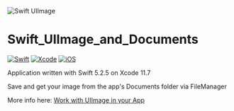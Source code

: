 ![Swift UIImage](https://user-images.githubusercontent.com/43349628/92416955-1d5cd900-f160-11ea-8ed3-1ecef5301447.jpg)
# Swift_UIImage_and_Documents
[![Swift](https://img.shields.io/badge/Swift-5.2.5-orange.svg)](https://swift.org)
[![Xcode](https://img.shields.io/badge/Xcode-11.6-blue.svg)](https://developer.apple.com/xcode)
[![iOS](https://img.shields.io/static/v1?label=iOS&message=13.7&color=green)](https://www.apple.com/ios/ios-13/)

Application written with Swift 5.2.5 on Xcode 11.7

Save and get your image from the app's Documents folder via FileManager

More info here: [Work with UIImage in your App](https://medium.com/@jkdory83/work-with-uiimage-in-your-app-968a84de1bed)
